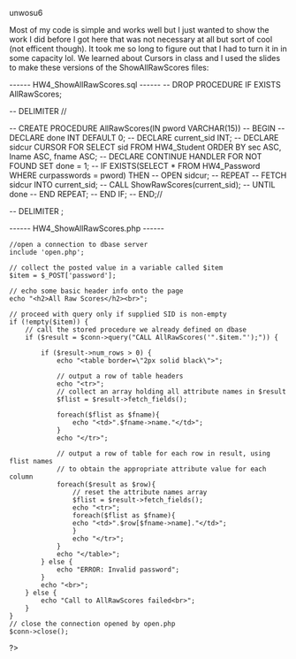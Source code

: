 unwosu6

Most of my code is simple and works well but I just wanted to show the work I did before I got here
that was not necessary at all but sort of cool (not efficent though). It took me so long to figure out
that I had to turn it in in some capacity lol. We learned about Cursors in class
and I used the slides to make these versions of the ShowAllRawScores files:

------ HW4_ShowAllRawScores.sql ------
-- DROP PROCEDURE IF EXISTS AllRawScores;

-- DELIMITER //

-- CREATE PROCEDURE AllRawScores(IN pword VARCHAR(15))
-- BEGIN
--     DECLARE done INT DEFAULT 0;
--     DECLARE current_sid INT;
--     DECLARE sidcur CURSOR FOR SELECT sid FROM HW4_Student ORDER BY sec ASC, lname ASC, fname ASC;
--     DECLARE CONTINUE HANDLER FOR NOT FOUND SET done = 1;
--     IF EXISTS(SELECT * FROM HW4_Password WHERE curpasswords = pword) THEN
--         OPEN sidcur;
--         REPEAT
--             FETCH sidcur INTO current_sid;
--             CALL ShowRawScores(current_sid); 
--         UNTIL done
--         END REPEAT;
--     END IF;
-- END;//

-- DELIMITER ;

------ HW4_ShowAllRawScores.php ------
<head><title>All Raw Scores</title></head>
<body>
<?php

	//open a connection to dbase server 
	include 'open.php';

	// collect the posted value in a variable called $item
	$item = $_POST['password'];

	// echo some basic header info onto the page
	echo "<h2>All Raw Scores</h2><br>";

	// proceed with query only if supplied SID is non-empty
	if (!empty($item)) {
		// call the stored procedure we already defined on dbase
		if ($result = $conn->query("CALL AllRawScores('".$item."');")) {
			
			if ($result->num_rows > 0) {
				echo "<table border=\"2px solid black\">";

				// output a row of table headers
				echo "<tr>";
				// collect an array holding all attribute names in $result
				$flist = $result->fetch_fields();

				foreach($flist as $fname){
					echo "<td>".$fname->name."</td>";
				}
				echo "</tr>";

				// output a row of table for each row in result, using flist names
				// to obtain the appropriate attribute value for each column
				foreach($result as $row){
					// reset the attribute names array
					$flist = $result->fetch_fields(); 
					echo "<tr>";
					foreach($flist as $fname){
					echo "<td>".$row[$fname->name]."</td>";
					}
					echo "</tr>";
				}
				echo "</table>";
			} else {
				echo "ERROR: Invalid password";
			}
			echo "<br>";
		} else {
			echo "Call to AllRawScores failed<br>";
		}
	}
	// close the connection opened by open.php
	$conn->close();
?>
</body>